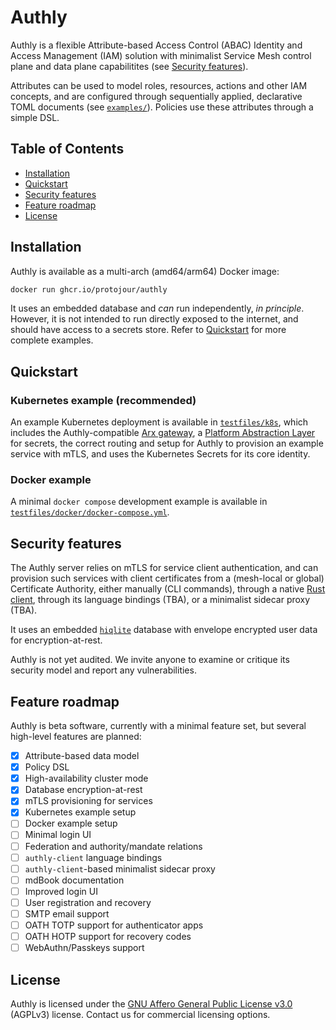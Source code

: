 # Authly

Authly is a flexible Attribute-based Access Control (ABAC) Identity and Access Management (IAM) solution with minimalist Service Mesh control plane and data plane capabilitites (see [Security features](#security-features)).

Attributes can be used to model roles, resources, actions and other IAM concepts, and are configured through sequentially applied, declarative TOML documents (see [`examples/`](examples/)). Policies use these attributes through a simple DSL.

## Table of Contents

- [Installation](#installation)
- [Quickstart](#quickstart)
- [Security features](#security-features)
- [Feature roadmap](#feature-roadmap)
- [License](#license)

## Installation

Authly is available as a multi-arch (amd64/arm64) Docker image:

```bash
docker run ghcr.io/protojour/authly
```

It uses an embedded database and _can_ run independently, _in principle_. However, it is not intended to run directly exposed to the internet, and should have access to a secrets store. Refer to [Quickstart](#quickstart) for more complete examples.

## Quickstart

### Kubernetes example (recommended)

An example Kubernetes deployment is available in [`testfiles/k8s`](testfiles/k8s), which includes the Authly-compatible [Arx gateway](https://github.com/protojour/arx), a [Platform Abstraction Layer](https://github.com/protojour/authly-pal) for secrets, the correct routing and setup for Authly to provision an example service with mTLS, and uses the Kubernetes Secrets for its core identity.

### Docker example

A minimal `docker compose` development example is available in [`testfiles/docker/docker-compose.yml`](testfiles/docker/docker-compose.yml).

## Security features

The Authly server relies on mTLS for service client authentication, and can provision such services with client certificates from a (mesh-local or global) Certificate Authority, either manually (CLI commands), through a native [Rust client](https://crates.io/crates/authly-client), through its language bindings (TBA), or a minimalist sidecar proxy (TBA).

It uses an embedded [`hiqlite`](https://github.com/sebadob/hiqlite) database with envelope encrypted user data for encryption-at-rest.

Authly is not yet audited. We invite anyone to examine or critique its security model and report any vulnerabilities.

## Feature roadmap

Authly is beta software, currently with a minimal feature set, but several high-level features are planned:

- [x] Attribute-based data model
- [x] Policy DSL
- [x] High-availability cluster mode
- [x] Database encryption-at-rest
- [x] mTLS provisioning for services
- [x] Kubernetes example setup
- [ ] Docker example setup
- [ ] Minimal login UI
- [ ] Federation and authority/mandate relations
- [ ] `authly-client` language bindings
- [ ] `authly-client`-based minimalist sidecar proxy
- [ ] mdBook documentation
- [ ] Improved login UI
- [ ] User registration and recovery
- [ ] SMTP email support
- [ ] OATH TOTP support for authenticator apps
- [ ] OATH HOTP support for recovery codes
- [ ] WebAuthn/Passkeys support

## License

Authly is licensed under the [GNU Affero General Public License v3.0](LICENSE) (AGPLv3) license. Contact us for commercial licensing options.
